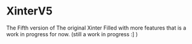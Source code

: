 # XinterV5
The Fifth version of The original Xinter Filled with more features that is a work in progress for now. (still a work in progress :] )
